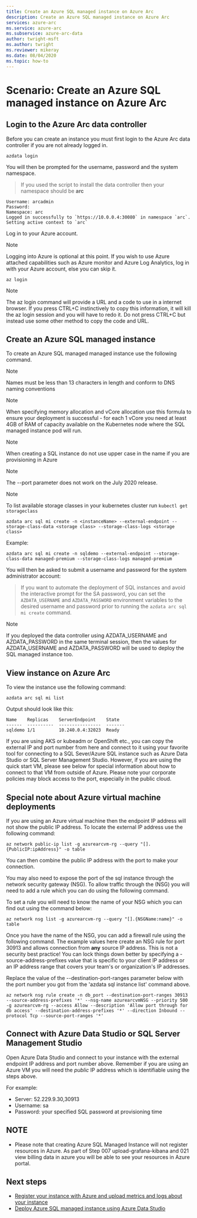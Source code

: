 ```yaml
---
title: Create an Azure SQL managed instance on Azure Arc
description: Create an Azure SQL managed instance on Azure Arc
services: azure-arc
ms.service: azure-arc
ms.subservice: azure-arc-data
author: twright-msft
ms.author: twright
ms.reviewer: mikeray
ms.date: 08/04/2020
ms.topic: how-to
---
```


# Scenario: Create an Azure SQL managed instance on Azure Arc

## Login to the Azure Arc data controller

Before you can create an instance you must first login to the Azure Arc data controller if you are not already logged in.

```terminal
azdata login
```

You will then be prompted for the username, password and the system namespace.  

> If you used the script to install the data controller then your namespace should be **arc**

```terminal
Username: arcadmin
Password:
Namespace: arc
Logged in successfully to `https://10.0.0.4:30080` in namespace `arc`. Setting active context to `arc`
```

Log in to your Azure account.

> [!NOTE]
> Logging into Azure is optional at this point. If you wish to use Azure attached capabilities such as Azure monitor and Azure Log Analytics, log in with your Azure account, else you can skip it.

```terminal
az login
```

> [!NOTE]
>  The az login command will provide a URL and a code to use in a internet browser. If you press CTRL+C instinctively to copy this information, it will kill the az login session and you will have to redo it. Do not press CTRL+C but instead use some other method to copy the code and URL.

## Create an Azure SQL managed instance

To create an Azure SQL managed managed instance use the following command.

> [!NOTE]
>  Names must be less than 13 characters in length and conform to DNS naming conventions

> [!NOTE]
>  When specifying memory allocation and vCore allocation use this formula to ensure your deployment is successful - for each 1 vCore you need at least 4GB of RAM of capacity available on the Kubernetes node where the SQL managed instance pod will run.

> [!NOTE]
>  When creating a SQL instance do not use upper case in the name if you are provisioning in Azure

> [!NOTE]
>  The --port parameter does not work on the July 2020 release.

> [!NOTE]
>  To list available storage classes in your kubernetes cluster run `kubectl get storageclass` 

```terminal
azdata arc sql mi create -n <instanceName> --external-endpoint --storage-class-data <storage class> --storage-class-logs <storage class>
```

Example:

```terminal
azdata arc sql mi create -n sqldemo --external-endpoint --storage-class-data managed-premium --storage-class-logs managed-premium
```

You will then be asked to submit a username and password for the system administrator account:

> If you want to automate the deployment of SQL instances and avoid the interactive prompt for the SA password, you can set the `AZDATA_USERNAME` and `AZDATA_PASSWORD` environment variables to the desired username and password prior to running the `azdata arc sql mi create` command.

> [!NOTE]
>  If you deployed the data controller using AZDATA_USERNAME and AZDATA_PASSWORD in the same terminal session, then the values for AZDATA_USERNAME and AZDATA_PASSWORD will be used to deploy the SQL managed instance too.


## View instance on Azure Arc

To view the instance use the following command:

```terminal
azdata arc sql mi list
```

Output should look like this:

```terminal
Name    Replicas    ServerEndpoint    State
------  ----------  ----------------  -------
sqldemo 1/1         10.240.0.4:32023  Ready
```

If you are using AKS or kubeadm or OpenShift etc., you can copy the external IP and port number from here and connect to it using your favorite tool for connecting to a SQL Sever/Azure SQL instance such as Azure Data Studio or SQL Server Management Studio.  However, if you are using the quick start VM, please see below for special information about how to connect to that VM from outside of Azure.  Please note your corporate policies may block access to the port, especially in the public cloud.

## Special note about Azure virtual machine deployments

If you are using an Azure virtual machine then the endpoint IP address will not show the public IP address. To locate the external IP address use the following command:

```terminal
az network public-ip list -g azurearcvm-rg --query "[].{PublicIP:ipAddress}" -o table
```

You can then combine the public IP address with the port to make your connection.

You may also need to expose the port of the sql instance through the network security gateway (NSG). To allow traffic through the (NSG) you will need to add a rule which you can do using the following command.

To set a rule you will need to know the name of your NSG which you can find out using the command below:

```terminal
az network nsg list -g azurearcvm-rg --query "[].{NSGName:name}" -o table
```

Once you have the name of the NSG, you can add a firewall rule using the following command. The example values here create an NSG rule for port 30913 and allows connection from **any** source IP address.  This is not a security best practice!  You can lock things down better by specifying a -source-address-prefixes value that is specific to your client IP address or an IP address range that covers your team's or organization's IP addresses.

Replace the value of the --destination-port-ranges parameter below with the port number you got from the 'azdata sql instance list' command above.

```terminal
az network nsg rule create -n db_port --destination-port-ranges 30913 --source-address-prefixes '*' --nsg-name azurearcvmNSG --priority 500 -g azurearcvm-rg --access Allow --description 'Allow port through for db access' --destination-address-prefixes '*' --direction Inbound --protocol Tcp --source-port-ranges '*'
```

## Connect with Azure Data Studio or SQL Server Management Studio

Open Azure Data Studio and connect to your instance with the external endpoint IP address and port number above. Remember if you are using an Azure VM you will need the _public_ IP address which is identifiable using the steps above.

For example:

- Server: 52.229.9.30,30913
- Username: sa
- Password: your specified SQL password at provisioning time

## NOTE

- Please note that creating Azure SQL Managed Instance will not register resources in Azure. As part of Step 007 upload-grafana-kibana and 021 view billing data in azure you will be able to see your resources in Azure portal.

## Next steps

- [Register your instance with Azure and upload metrics and logs about your instance](upload-metrics-and-logs-to-azure-monitor.md)
- [Deploy Azure SQL managed instance using Azure Data Studio](create-sqlmiaa-instance-using-ads.md)
